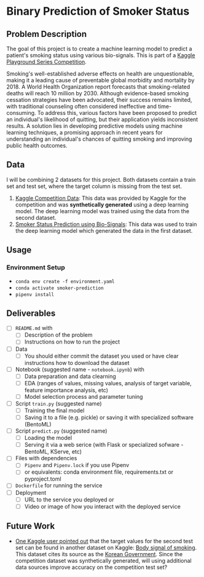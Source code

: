 # Binary Prediction of Smoker Status

## Problem Description

The goal of this project is to create a machine learning model to predict a patient's smoking status using various bio-signals. This is part of a [Kaggle Playground Series Competition](https://www.kaggle.com/competitions/playground-series-s3e24).

Smoking's well-established adverse effects on health are unquestionable, making it a leading cause of preventable global morbidity and mortality by 2018. A World Health Organization report forecasts that smoking-related deaths will reach 10 million by 2030. Although evidence-based smoking cessation strategies have been advocated, their success remains limited, with traditional counseling often considered ineffective and time-consuming. To address this, various factors have been proposed to predict an individual's likelihood of quitting, but their application yields inconsistent results. A solution lies in developing predictive models using machine learning techniques, a promising approach in recent years for understanding an individual's chances of quitting smoking and improving public health outcomes.

## Data

I will be combining 2 datasets for this project. Both datasets contain a train set and test set, where the target column is missing from the test set.

1. [Kaggle Competition Data](https://www.kaggle.com/competitions/playground-series-s3e24/data): This data was provided by Kaggle for the competition and was **synthetically generated** using a deep learning model. The deep learning model was trained using the data from the second dataset.
2. [Smoker Status Prediction using Bio-Signals](https://www.kaggle.com/datasets/gauravduttakiit/smoker-status-prediction-using-biosignals): This data was used to train the deep learning model which generated the data in the first dataset.

## Usage

### Environment Setup

- `conda env create -f environment.yaml`
- `conda activate smoker-prediction`
- `pipenv install`

## Deliverables

- [ ] `README.md` with
  - [ ] Description of the problem
  - [ ] Instructions on how to run the project
- [ ] Data
  - [ ] You should either commit the dataset you used or have clear instructions how to download the dataset
- [ ] Notebook (suggested name - `notebook.ipynb`) with
  - [ ] Data preparation and data clearning
  - [ ] EDA (ranges of values, missing values, analysis of target variable, feature importance analysis, etc)
  - [ ] Model selection process and parameter tuning
- [ ] Script `train.py` (suggested name)
  - [ ] Training the final model
  - [ ] Saving it to a file (e.g. pickle) or saving it with specialized software (BentoML)
- [ ] Script `predict.py` (suggested name)
  - [ ] Loading the model
  - [ ] Serving it via a web serice (with Flask or specialized sofware - BentoML, KServe, etc)
- [ ] Files with dependencies
  - [ ] `Pipenv` and `Pipenv.lock` if you use Pipenv
  - [ ] or equivalents: conda environment file, requirements.txt or pyproject.toml
- [ ] `Dockerfile` for running the service
- [ ] Deployment
  - [ ] URL to the service you deployed or
  - [ ] Video or image of how you interact with the deployed service

## Future Work

- [One Kaggle user pointed out](https://www.kaggle.com/competitions/playground-series-s3e24/discussion/450510) that the target values for the second test set can be found in another dataset on Kaggle: [Body signal of smoking](https://www.kaggle.com/datasets/kukuroo3/body-signal-of-smoking/data). This dataset cites its source as the [Korean Government](https://www.data.go.kr/data/15007122/fileData.do#/tab-layer-file). Since the competition dataset was synthetically generated, will using additional data sources improve accuracy on the competition test set?
